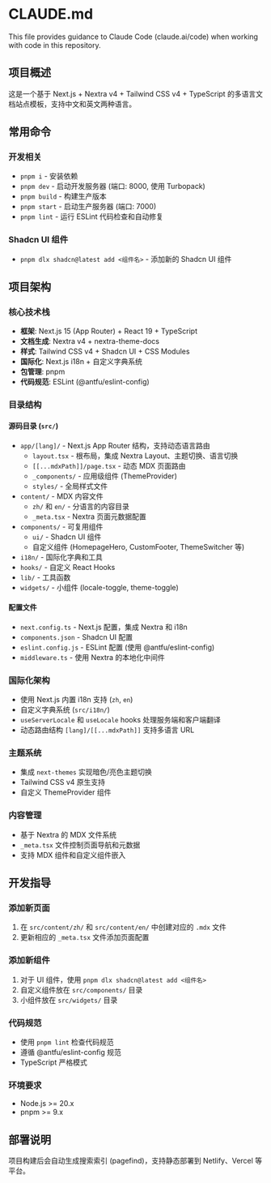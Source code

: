 # CLAUDE.md

This file provides guidance to Claude Code (claude.ai/code) when working with code in this repository.

## 项目概述

这是一个基于 Next.js + Nextra v4 + Tailwind CSS v4 + TypeScript 的多语言文档站点模板，支持中文和英文两种语言。

## 常用命令

### 开发相关

- `pnpm i` - 安装依赖
- `pnpm dev` - 启动开发服务器 (端口: 8000, 使用 Turbopack)
- `pnpm build` - 构建生产版本
- `pnpm start` - 启动生产服务器 (端口: 7000)
- `pnpm lint` - 运行 ESLint 代码检查和自动修复

### Shadcn UI 组件

- `pnpm dlx shadcn@latest add <组件名>` - 添加新的 Shadcn UI 组件

## 项目架构

### 核心技术栈

- **框架**: Next.js 15 (App Router) + React 19 + TypeScript
- **文档生成**: Nextra v4 + nextra-theme-docs
- **样式**: Tailwind CSS v4 + Shadcn UI + CSS Modules
- **国际化**: Next.js i18n + 自定义字典系统
- **包管理**: pnpm
- **代码规范**: ESLint (@antfu/eslint-config)

### 目录结构

#### 源码目录 (`src/`)

- `app/[lang]/` - Next.js App Router 结构，支持动态语言路由
  - `layout.tsx` - 根布局，集成 Nextra Layout、主题切换、语言切换
  - `[[...mdxPath]]/page.tsx` - 动态 MDX 页面路由
  - `_components/` - 应用级组件 (ThemeProvider)
  - `styles/` - 全局样式文件
- `content/` - MDX 内容文件
  - `zh/` 和 `en/` - 分语言的内容目录
  - `_meta.tsx` - Nextra 页面元数据配置
- `components/` - 可复用组件
  - `ui/` - Shadcn UI 组件
  - 自定义组件 (HomepageHero, CustomFooter, ThemeSwitcher 等)
- `i18n/` - 国际化字典和工具
- `hooks/` - 自定义 React Hooks
- `lib/` - 工具函数
- `widgets/` - 小组件 (locale-toggle, theme-toggle)

#### 配置文件

- `next.config.ts` - Next.js 配置，集成 Nextra 和 i18n
- `components.json` - Shadcn UI 配置
- `eslint.config.js` - ESLint 配置 (使用 @antfu/eslint-config)
- `middleware.ts` - 使用 Nextra 的本地化中间件

### 国际化架构

- 使用 Next.js 内置 i18n 支持 (`zh`, `en`)
- 自定义字典系统 (`src/i18n/`)
- `useServerLocale` 和 `useLocale` hooks 处理服务端和客户端翻译
- 动态路由结构 `[lang]/[[...mdxPath]]` 支持多语言 URL

### 主题系统

- 集成 `next-themes` 实现暗色/亮色主题切换
- Tailwind CSS v4 原生支持
- 自定义 ThemeProvider 组件

### 内容管理

- 基于 Nextra 的 MDX 文件系统
- `_meta.tsx` 文件控制页面导航和元数据
- 支持 MDX 组件和自定义组件嵌入

## 开发指导

### 添加新页面

1. 在 `src/content/zh/` 和 `src/content/en/` 中创建对应的 `.mdx` 文件
2. 更新相应的 `_meta.tsx` 文件添加页面配置

### 添加新组件

1. 对于 UI 组件，使用 `pnpm dlx shadcn@latest add <组件名>`
2. 自定义组件放在 `src/components/` 目录
3. 小组件放在 `src/widgets/` 目录

### 代码规范

- 使用 `pnpm lint` 检查代码规范
- 遵循 @antfu/eslint-config 规范
- TypeScript 严格模式

### 环境要求

- Node.js >= 20.x
- pnpm >= 9.x

## 部署说明

项目构建后会自动生成搜索索引 (pagefind)，支持静态部署到 Netlify、Vercel 等平台。
